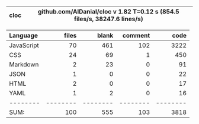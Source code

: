 
cloc|github.com/AlDanial/cloc v 1.82  T=0.12 s (854.5 files/s, 38247.6 lines/s)
--- | ---

Language|files|blank|comment|code
:-------|-------:|-------:|-------:|-------:
JavaScript|70|461|102|3222
CSS|24|69|1|450
Markdown|2|23|0|91
JSON|1|0|0|22
HTML|2|0|0|17
YAML|1|2|0|16
--------|--------|--------|--------|--------
SUM:|100|555|103|3818

